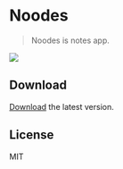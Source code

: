 # Noodes
> Noodes is notes app.

![](https://i.imgur.com/IYUth5l.png)

## Download

[Download](https://github.com/TheJeme/Noodes/releases/ "Noodes") the latest version.

## License

MIT
